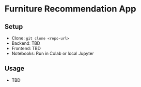 # Furniture Recommendation App
## Setup
- Clone: `git clone <repo-url>`
- Backend: TBD
- Frontend: TBD
- Notebooks: Run in Colab or local Jupyter
## Usage
- TBD